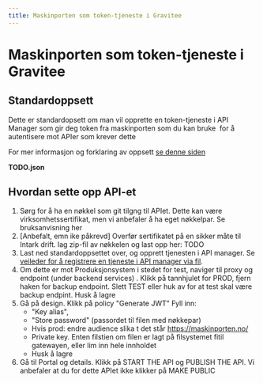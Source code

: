 ```yaml
---
title: Maskinporten som token-tjeneste i Gravitee
---
```


# Maskinporten som token-tjeneste i Gravitee

## Standardoppsett


Dette er standardopsett om man vil opprette en token-tjeneste i API Manager som gir deg token fra maskinporten som du kan bruke  for å autentisere mot APIer som krever dette


For mer informasjon og forklaring av oppsett [se denne siden](https://www.usit.uio.no/prosjekter/datadeling/arbeidsomrader/integrasjonsarkitektur/dokumentasjon/veiledere/api-manager/jwt-mot-backend.html)


**TODO.json**


## Hvordan sette opp API-et


1. Sørg for å ha en nøkkel som git tilgng til APIet. Dette kan være virksomhetssertifikat, men vi anbefaler å ha eget nøkkelpar. Se bruksanvisning her
2. [Anbefalt, emn ike påkrevd] Overfør sertifikatet på en sikker måte til Intark drift. lag zip-fil av nøkkelen og last opp her: TODO
3. Last ned standardoppsettet over, og opprett tjenesten i API manager. Se [veileder for å registrere en tjeneste i API manager via fil](https://www.usit.uio.no/prosjekter/datadeling/arbeidsomrader/integrasjonsarkitektur/dokumentasjon/veiledere/api-manager/importer-api.html).
4. Om dette er mot Produksjonsystem i stedet for test, naviger til proxy og endpoint (under backend services) . Klikk på tannhjulet for PROD, fjern haken for backup endpoint. Slett TEST eller huk av for at test skal være backup endpint. Husk å lagre
5. Gå på design. Klikk på policy "Generate JWT" Fyll inn:
	* "Key alias",
	* "Store password" (passordet til filen med nøkkepar)
	* Hvis prod: endre audience slika t det står https://maskinporten.no/
	* Private key. Enten filstien om filen er lagt på filsystemet fitil gatewayen, eller lim inn hele innholdet
	* Husk å lagre
6. Gå til Portal og details. Klikk på START THE API og PUBLISH THE API. Vi anbefaler at du for dette APIet ikke klikker på MAKE PUBLIC